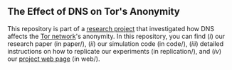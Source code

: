 The Effect of DNS on Tor's Anonymity
------------------------------------

This repository is part of a [research project](https://nymity.ch/tor-dns/) that
investigated how DNS affects the [Tor network](https://www.torproject.org)'s
anonymity.  In this repository, you can find (*i*) our research paper (in
paper/), (*ii*) our simulation code (in code/), (*iii*) detailed instructions on
how to replicate our experiments (in replication/), and (*iv*) our [project web
page](https://nymity.ch/tor-dns/) (in web/).
